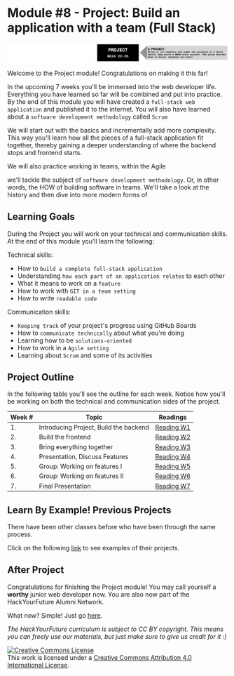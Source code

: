 # Module #8 - Project: Build an application with a team (Full Stack)

![Project](./assets/project.png)

Welcome to the Project module! Congratulations on making it this far!

In the upcoming 7 weeks you'll be immersed into the web developer life. Everything you have learned so far will be combined and put into practice. By the end of this module you will have created a `full-stack web application` and published it to the internet. You will also have learned about a `software development methodology` called `Scrum`


We will start out with the basics and incrementally add more complexity. This way you'll learn how all the pieces of a full-stack application fit together, thereby gaining a deeper understanding of where the backend stops and frontend starts.

We will also practice working in teams, within the Agile

we'll tackle the subject of `software development methodology`. Or, in other words, the HOW of building software in teams. We'll take a look at the history and then dive into more modern forms of

## Learning Goals

During the Project you will work on your technical and communication skills. At the end of this module you'll learn the following:

Technical skills:

-   How to `build a complete full-stack application`
-   Understanding `how each part of an application relates` to each other
-   What it means to work on a `feature`
-   How to work with `GIT in a team setting`
-   How to write `readable code`

Communication skills:

-   `Keeping track` of your project's progress using GitHub Boards
-   How to `communicate technically` about what you're doing
-   Learning how to be `solutions-oriented`
-   How to work in a `Agile setting`
-   Learning about `Scrum` and some of its activities

## Project Outline

In the following table you'll see the outline for each week. Notice how you'll be working on both the technical and communication sides of the project.

| Week # | Topic                                  | Readings                        |
| ------ | -------------------------------------- | ------------------------------- |
| 1.     | Introducing Project, Build the backend | [Reading W1](./week1/README.md) |
| 2.     | Build the frontend                     | [Reading W2](./week2/README.md) |
| 3.     | Bring everything together              | [Reading W3](./week3/README.md) |
| 4.     | Presentation, Discuss Features         | [Reading W4](./week4/README.md) |
| 5.     | Group: Working on features I           | [Reading W5](./week5/README.md) |
| 6.     | Group: Working on features II          | [Reading W6](./week6/README.md) |
| 7.     | Final Presentation                     | [Reading W7](./week7/README.md) |

## Learn By Example! Previous Projects

There have been other classes before who have been through the same process.

Click on the following [link](.//documentation/projects/README.md) to see examples of their projects.

## After Project

Congratulations for finishing the Project module! You may call yourself a **worthy** junior web developer now. You are also now part of the HackYourFuture Alumni Network.

What now? Simple! Just go [here](./documentation/postgraduation.md).

_The HackYourFuture curriculum is subject to CC BY copyright. This means you can freely use our materials, but just make sure to give us credit for it :)_

<a rel="license" href="http://creativecommons.org/licenses/by/4.0/"><img alt="Creative Commons License" style="border-width:0" src="https://i.creativecommons.org/l/by/4.0/88x31.png" /></a><br />This work is licensed under a <a rel="license" href="http://creativecommons.org/licenses/by/4.0/">Creative Commons Attribution 4.0 International License</a>.
